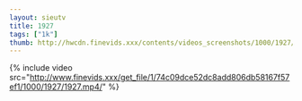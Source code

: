 ```yaml
--- 
layout: sieutv
title: 1927
tags: ["1k"]
thumb: http://hwcdn.finevids.xxx/contents/videos_screenshots/1000/1927/preview.mp4.jpg
---
```

{% include video src="http://www.finevids.xxx/get_file/1/74c09dce52dc8add806db58167f57ef1/1000/1927/1927.mp4/" %} 
